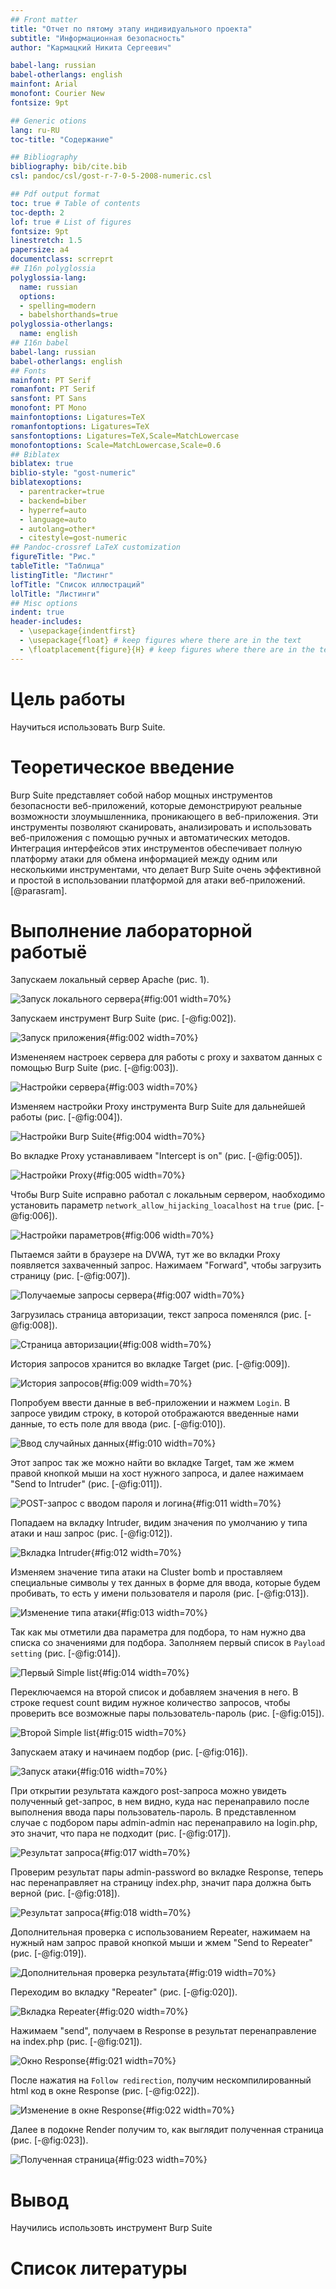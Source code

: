 ```yaml
---
## Front matter
title: "Отчет по пятому этапу индивидуального проекта"
subtitle: "Информационная безопасность"
author: "Кармацкий Никита Сергеевич"

babel-lang: russian 
babel-otherlangs: english 
mainfont: Arial 
monofont: Courier New 
fontsize: 9pt

## Generic otions
lang: ru-RU
toc-title: "Содержание"

## Bibliography
bibliography: bib/cite.bib
csl: pandoc/csl/gost-r-7-0-5-2008-numeric.csl

## Pdf output format
toc: true # Table of contents
toc-depth: 2
lof: true # List of figures
fontsize: 9pt
linestretch: 1.5
papersize: a4
documentclass: scrreprt
## I16n polyglossia
polyglossia-lang:
  name: russian
  options:
  - spelling=modern
  - babelshorthands=true
polyglossia-otherlangs:
  name: english
## I16n babel
babel-lang: russian
babel-otherlangs: english
## Fonts
mainfont: PT Serif
romanfont: PT Serif
sansfont: PT Sans
monofont: PT Mono
mainfontoptions: Ligatures=TeX
romanfontoptions: Ligatures=TeX
sansfontoptions: Ligatures=TeX,Scale=MatchLowercase
monofontoptions: Scale=MatchLowercase,Scale=0.6
## Biblatex
biblatex: true
biblio-style: "gost-numeric"
biblatexoptions:
  - parentracker=true
  - backend=biber
  - hyperref=auto
  - language=auto
  - autolang=other*
  - citestyle=gost-numeric
## Pandoc-crossref LaTeX customization
figureTitle: "Рис."
tableTitle: "Таблица"
listingTitle: "Листинг"
lofTitle: "Список иллюстраций"
lolTitle: "Листинги"
## Misc options
indent: true
header-includes:
  - \usepackage{indentfirst}
  - \usepackage{float} # keep figures where there are in the text
  - \floatplacement{figure}{H} # keep figures where there are in the text
---
```


# Цель работы

Научиться использовать Burp Suite.

# Теоретическое введение

Burp Suite представляет собой набор мощных инструментов безопасности веб-приложений, которые демонстрируют реальные возможности злоумышленника,
проникающего в веб-приложения. Эти инструменты позволяют сканировать,
анализировать и использовать веб-приложения с помощью ручных и автоматических методов. Интеграция интерфейсов этих инструментов обеспечивает полную
платформу атаки для обмена информацией между одним или несколькими инструментами, что делает Burp Suite очень эффективной и простой в использовании
платформой для атаки веб-приложений. [@parasram].


# Выполнение лабораторной работыё

Запускаем локальный сервер Apache (рис. 1).

![Запуск локального сервера](image/1.PNG){#fig:001 width=70%}

Запускаем инструмент Burp Suite (рис. [-@fig:002]).

![Запуск приложения](image/2.PNG){#fig:002 width=70%}

Измененяем настроек сервера для работы с proxy и захватом данных с помощью Burp Suite (рис. [-@fig:003]).

![Настройки сервера](image/3.PNG){#fig:003 width=70%}

Изменяем настройки Proxy инструмента Burp Suite для дальнейшей работы (рис. [-@fig:004]).

![Настройки Burp Suite](image/4.PNG){#fig:004 width=70%}

Во вкладке Proxy устанавливаем "Intercept is on" (рис. [-@fig:005]).

![Настройки Proxy](image/5.PNG){#fig:005 width=70%}

Чтобы Burp Suite исправно работал с локальным сервером, наобходимо установить параметр `network_allow_hijacking_loacalhost` на `true` (рис. [-@fig:006]).

![Настройки параметров](image/6.PNG){#fig:006 width=70%}

Пытаемся зайти в браузере на DVWA, тут же во вкладки Proxy появляется захваченный запрос. Нажимаем "Forward", чтобы загрузить страницу (рис. [-@fig:007]).

![Получаемые запросы сервера](image/7.PNG){#fig:007 width=70%}

Загрузилась страница авторизации, текст запроса поменялся (рис. [-@fig:008]).

![Страница авторизации](image/8.PNG){#fig:008 width=70%}

История запросов хранится во вкладке Target (рис. [-@fig:009]).

![История запросов](image/9.PNG){#fig:009 width=70%}

Попробуем ввести данные в веб-приложении и нажмем `Login`. В запросе увидим строку, в которой отображаются введенные нами данные, то есть поле для ввода (рис. [-@fig:010]).

![Ввод случайных данных](image/10.PNG){#fig:010 width=70%}

Этот запрос так же можно найти во вкладке Target, там же жмем правой кнопкой мыши на хост нужного запроса, и далее нажимаем "Send to Intruder" (рис. [-@fig:011]).

![POST-запрос с вводом пароля и логина](image/11.PNG){#fig:011 width=70%}

Попадаем на вкладку Intruder, видим значения по умолчанию у типа атаки и наш запрос (рис. [-@fig:012]).

![Вкладка Intruder](image/12.PNG){#fig:012 width=70%}

Изменяем значение типа атаки на Cluster bomb и проставляем специальные символы у тех данных в форме для ввода, которые будем пробивать, то есть у имени пользователя и пароля (рис. [-@fig:013]).

![Изменение типа атаки](image/13.PNG){#fig:013 width=70%}

Так как мы отметили два параметра для подбора, то нам нужно два списка со значениями для подбора. Заполняем первый список в `Payload setting` (рис. [-@fig:014]).

![Первый Simple list](image/14.PNG){#fig:014 width=70%}

Переключаемся на второй список и добавляем значения в него. В строке request count видим нужное количество запросов, чтобы проверить все возможные пары пользователь-пароль (рис. [-@fig:015]).

![Второй Simple list](image/15.PNG){#fig:015 width=70%}

Запускаем атаку и начинаем подбор (рис. [-@fig:016]).

![Запуск атаки](image/16.PNG){#fig:016 width=70%}

При открытии результата каждого post-запроса можно увидеть полученный get-запрос, в нем видно, куда нас перенаправило после выполнения ввода пары пользователь-пароль. В представленном случае с подбором пары admin-admin нас перенаправило на login.php, это значит, что пара не подходит (рис. [-@fig:017]).

![Результат запроса](image/17.PNG){#fig:017 width=70%}

Проверим результат пары admin-password во вкладке Response, теперь нас перенаправляет на страницу index.php, значит пара должна быть верной (рис. [-@fig:018]).

![Результат запроса](image/18.PNG){#fig:018 width=70%}

Дополнительная проверка с использованием Repeater, нажимаем на нужный нам запрос правой кнопкой мыши и жмем "Send to Repeater" (рис. [-@fig:019]).

![Дополнительная проверка результата](image/19.PNG){#fig:019 width=70%}

Переходим во вкладку "Repeater" (рис. [-@fig:020]).

![Вкладка Repeater](image/20.PNG){#fig:020 width=70%}

Нажимаем "send", получаем в Response в результат перенаправление на index.php (рис. [-@fig:021]).

![Окно Response](image/21.PNG){#fig:021 width=70%}

После нажатия на `Follow redirection`, получим нескомпилированный html код в окне Response (рис. [-@fig:022]).

![Изменение в окне Response](image/22.PNG){#fig:022 width=70%}

Далее в подокне Render получим то, как выглядит полученная страница (рис. [-@fig:023]).

![Полученная страница](image/23.PNG){#fig:023 width=70%}
# Вывод

Научились использовть инструмент Burp Suite

# Список литературы

